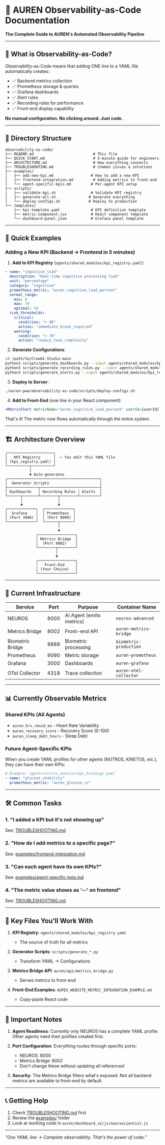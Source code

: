 # 🔭 AUREN Observability-as-Code Documentation

**The Complete Guide to AUREN's Automated Observability Pipeline**

---

## 🎯 What is Observability-as-Code?

Observability-as-Code means that adding ONE line to a YAML file automatically creates:
- ✅ Backend metrics collection
- ✅ Prometheus storage & queries
- ✅ Grafana dashboards
- ✅ Alert rules
- ✅ Recording rules for performance
- ✅ Front-end display capability

**No manual configuration. No clicking around. Just code.**

---

## 📁 Directory Structure

```
observability-as-code/
├── README.md                           # This file
├── QUICK_START.md                      # 5-minute guide for engineers
├── ARCHITECTURE.md                     # How everything connects
├── TROUBLESHOOTING.md                  # Common issues & solutions
├── examples/
│   ├── add-new-kpi.md                 # How to add a new KPI
│   ├── frontend-integration.md         # Adding metrics to front-end
│   └── agent-specific-kpis.md         # Per-agent KPI setup
├── scripts/
│   ├── validate-kpi.sh                # Validate KPI registry
│   ├── generate-all.sh               # Generate everything
│   └── deploy-configs.sh             # Deploy to production
└── templates/
    ├── kpi-template.yaml              # KPI definition template
    ├── metric-component.jsx           # React component template
    └── dashboard-panel.json           # Grafana panel template
```

---

## 🚀 Quick Examples

### Adding a New KPI (Backend → Frontend in 5 minutes)

1. **Add to KPI Registry** (`agents/shared_modules/kpi_registry.yaml`):
```yaml
- name: "cognitive_load"
  description: "Real-time cognitive processing load"
  unit: "percentage"
  category: "cognitive"
  prometheus_metric: "auren_cognitive_load_percent"
  normal_range:
    min: 0
    max: 70
    optimal: 30
  risk_thresholds:
    critical:
      condition: "> 90"
      action: "immediate_break_required"
    warning:
      condition: "> 70"
      action: "reduce_task_complexity"
```

2. **Generate Configurations**:
```bash
cd /path/to/CrewAI-Studio-main
python3 scripts/generate_dashboards.py --input agents/shared_modules/kpi_registry.yaml --output grafana/dashboards/kpi-generated.json
python3 scripts/generate_recording_rules.py --input agents/shared_modules/kpi_registry.yaml --output prometheus/rules/kpi-generated.yml
python3 scripts/generate_alerts.py --input agents/shared_modules/kpi_registry.yaml --output prometheus/alerts/kpi-generated.yml
```

3. **Deploy to Server**:
```bash
./auren-pwa/observability-as-code/scripts/deploy-configs.sh
```

4. **Add to Front-End** (one line in your React component):
```jsx
<MetricChart metricName="auren_cognitive_load_percent" userId={userId} />
```

That's it! The metric now flows automatically through the entire system.

---

## 🏗️ Architecture Overview

```
┌─────────────────────┐
│   KPI Registry      │  ← You edit this YAML file
│ (kpi_registry.yaml) │
└──────────┬──────────┘
           │
           ▼ Auto-generates
┌──────────────────────────────────────────┐
│  Generator Scripts                       │
├──────────────┬───────────────────────────┤
│ Dashboards   │ Recording Rules │ Alerts  │
└──────┬───────┴────────┬────────┴─────────┘
       │                │
       ▼                ▼
┌─────────────┐  ┌─────────────┐
│  Grafana    │  │ Prometheus  │
│ (Port 3000) │  │ (Port 9090) │
└─────────────┘  └──────┬──────┘
                        │
                        ▼
              ┌─────────────────┐
              │ Metrics Bridge  │
              │  (Port 8002)    │
              └────────┬────────┘
                       │
                       ▼
              ┌─────────────────┐
              │   Front-End     │
              │ (Your Choice)   │
              └─────────────────┘
```

---

## 🔌 Current Infrastructure

| Service | Port | Purpose | Container Name |
|---------|------|---------|----------------|
| NEUROS | 8000 | AI Agent (emits metrics) | `neuros-advanced` |
| Metrics Bridge | 8002 | Front-end API | `auren-metrics-bridge` |
| Biometric Bridge | 8888 | Biometric processing | `biometric-production` |
| Prometheus | 9090 | Metric storage | `auren-prometheus` |
| Grafana | 3000 | Dashboards | `auren-grafana` |
| OTel Collector | 4318 | Trace collection | `auren-otel-collector` |

---

## 📊 Currently Observable Metrics

### Shared KPIs (All Agents)
- `auren_hrv_rmssd_ms` - Heart Rate Variability
- `auren_recovery_score` - Recovery Score (0-100)
- `auren_sleep_debt_hours` - Sleep Debt

### Future Agent-Specific KPIs
When you create YAML profiles for other agents (NUTROS, KINETOS, etc.), they can have their own KPIs:
```yaml
# Example: agents/nutros_modules/kpi_bindings.yaml
- name: "glucose_stability"
  prometheus_metric: "auren_glucose_cv"
```

---

## 🛠️ Common Tasks

### 1. "I added a KPI but it's not showing up"
See: [TROUBLESHOOTING.md](./TROUBLESHOOTING.md#kpi-not-showing)

### 2. "How do I add metrics to a specific page?"
See: [examples/frontend-integration.md](./examples/frontend-integration.md)

### 3. "Can each agent have its own KPIs?"
See: [examples/agent-specific-kpis.md](./examples/agent-specific-kpis.md)

### 4. "The metric value shows as '--' on frontend"
See: [TROUBLESHOOTING.md](./TROUBLESHOOTING.md#no-data)

---

## 🔑 Key Files You'll Work With

1. **KPI Registry**: `agents/shared_modules/kpi_registry.yaml`
   - The source of truth for all metrics
   
2. **Generator Scripts**: `scripts/generate_*.py`
   - Transform YAML → Configurations
   
3. **Metrics Bridge API**: `auren/api/metrics_bridge.py`
   - Serves metrics to front-end
   
4. **Front-End Examples**: `AUPEX_WEBSITE_METRIC_INTEGRATION_EXAMPLE.md`
   - Copy-paste React code

---

## 🚨 Important Notes

1. **Agent Readiness**: Currently only NEUROS has a complete YAML profile. Other agents need their profiles created first.

2. **Port Configuration**: Everything routes through specific ports:
   - NEUROS: 8000
   - Metrics Bridge: 8002
   - Don't change these without updating all references!

3. **Security**: The Metrics Bridge filters what's exposed. Not all backend metrics are available to front-end by default.

---

## 📞 Getting Help

1. Check [TROUBLESHOOTING.md](./TROUBLESHOOTING.md) first
2. Review the [examples/](./examples/) folder
3. Look at working code in `auren/dashboard_v2/js/neuroscientist.js`

---

*"One YAML line → Complete observability. That's the power of code."*